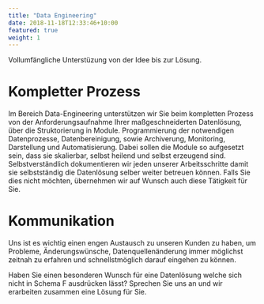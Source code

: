 ```yaml
---
title: "Data Engineering"
date: 2018-11-18T12:33:46+10:00
featured: true
weight: 1
---
```


Vollumfängliche Unterstüzung von der Idee bis zur Lösung.

# Kompletter Prozess
Im Bereich Data-Engineering unterstützen wir Sie beim kompletten Prozess von der Anforderungsaufnahme Ihrer maßgeschneiderten Datenlösung, über die Struktorierung in Module. Programmierung der notwendigen Datenprozesse, Datenbereinigung, sowie Archiverung, Monitoring, Darstellung und Automatisierung.
Dabei sollen die Module so aufgesetzt sein, dass sie skalierbar, selbst heilend und selbst erzeugend sind. 
Selbstverständlich dokumentieren wir jeden unserer Arbeitsschritte damit sie selbstständig die Datenlösung selber weiter betreuen können. Falls Sie dies nicht möchten, übernehmen wir auf Wunsch auch diese Tätigkeit für Sie. 

# Kommunikation
Uns ist es wichtig einen engen Austausch zu unseren Kunden zu haben, um Probleme, Änderungswünsche, Datenquellenänderung immer möglichst zeitnah zu erfahren und schnellstmöglich darauf eingehen zu können.

Haben Sie einen besonderen Wunsch für eine Datenlösung welche sich nicht in Schema F ausdrücken lässt?
Sprechen Sie uns an und wir erarbeiten zusammen eine Lösung für Sie.